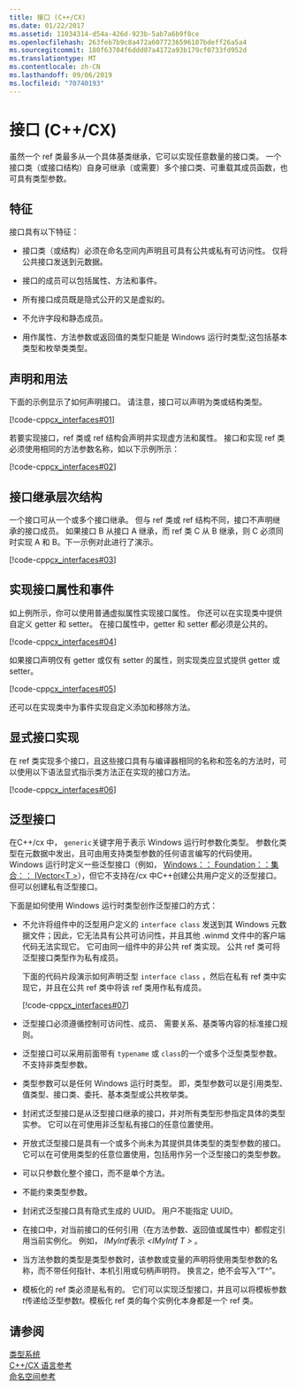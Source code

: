 ```yaml
---
title: 接口 (C++/CX)
ms.date: 01/22/2017
ms.assetid: 11034314-d54a-426d-923b-5ab7a6b9f8ce
ms.openlocfilehash: 263feb7b9c8a472a6077236596107bdeff26a5a4
ms.sourcegitcommit: 180f63704f6ddd07a4172a93b179cf0733fd952d
ms.translationtype: MT
ms.contentlocale: zh-CN
ms.lasthandoff: 09/06/2019
ms.locfileid: "70740193"
---
```

# <a name="interfaces-ccx"></a>接口 (C++/CX)

虽然一个 ref 类最多从一个具体基类继承，它可以实现任意数量的接口类。 一个接口类（或接口结构）自身可继承（或需要）多个接口类、可重载其成员函数，也可具有类型参数。

## <a name="characteristics"></a>特征

接口具有以下特征：

- 接口类（或结构）必须在命名空间内声明且可具有公共或私有可访问性。 仅将公共接口发送到元数据。

- 接口的成员可以包括属性、方法和事件。

- 所有接口成员既是隐式公开的又是虚拟的。

- 不允许字段和静态成员。

- 用作属性、方法参数或返回值的类型只能是 Windows 运行时类型;这包括基本类型和枚举类类型。

## <a name="declaration-and-usage"></a>声明和用法

下面的示例显示了如何声明接口。 请注意，接口可以声明为类或结构类型。

[!code-cpp[cx_interfaces#01](../cppcx/codesnippet/CPP/interfacestest/class1.h#01)]

若要实现接口，ref 类或 ref 结构会声明并实现虚方法和属性。 接口和实现 ref 类必须使用相同的方法参数名称，如以下示例所示：

[!code-cpp[cx_interfaces#02](../cppcx/codesnippet/CPP/interfacestest/class1.h#02)]

## <a name="interface-inheritance-hierarchies"></a>接口继承层次结构

一个接口可从一个或多个接口继承。 但与 ref 类或 ref 结构不同，接口不声明继承的接口成员。 如果接口 B 从接口 A 继承，而 ref 类 C 从 B 继承，则 C 必须同时实现 A 和 B。下一示例对此进行了演示。

[!code-cpp[cx_interfaces#03](../cppcx/codesnippet/CPP/interfacestest/class1.h#03)]

## <a name="implementing-interface-properties-and-events"></a>实现接口属性和事件

如上例所示，你可以使用普通虚拟属性实现接口属性。 你还可以在实现类中提供自定义 getter 和 setter。  在接口属性中，getter 和 setter 都必须是公共的。

[!code-cpp[cx_interfaces#04](../cppcx/codesnippet/CPP/interfacestest/class1.h#04)]

如果接口声明仅有 getter 或仅有 setter 的属性，则实现类应显式提供 getter 或 setter。

[!code-cpp[cx_interfaces#05](../cppcx/codesnippet/CPP/interfacestest/class1.h#05)]

还可以在实现类中为事件实现自定义添加和移除方法。

## <a name="explicit-interface-implementation"></a>显式接口实现

在 ref 类实现多个接口，且这些接口具有与编译器相同的名称和签名的方法时，可以使用以下语法显式指示类方法正在实现的接口方法。

[!code-cpp[cx_interfaces#06](../cppcx/codesnippet/CPP/interfacestest/class1.h#06)]

## <a name="generic-interfaces"></a>泛型接口

在C++/cx 中， `generic`关键字用于表示 Windows 运行时参数化类型。 参数化类型在元数据中发出，且可由用支持类型参数的任何语言编写的代码使用。 Windows 运行时定义一些泛型接口（例如， [Windows：： Foundation：：集合：： IVector\<T >](Windows::Foundation::Collections::IVector)），但它不支持在/cx 中C++创建公共用户定义的泛型接口。 但可以创建私有泛型接口。

下面是如何使用 Windows 运行时类型创作泛型接口的方式：

- 不允许将组件中的泛型用户定义的 `interface class` 发送到其 Windows 元数据文件；因此，它无法具有公共可访问性，并且其他 .winmd 文件中的客户端代码无法实现它。 它可由同一组件中的非公共 ref 类实现。 公共 ref 类可将泛型接口类型作为私有成员。

   下面的代码片段演示如何声明泛型 `interface class` ，然后在私有 ref 类中实现它，并且在公共 ref 类中将该 ref 类用作私有成员。

   [!code-cpp[cx_interfaces#07](../cppcx/codesnippet/CPP/interfacestest/class1.h#07)]

- 泛型接口必须遵循控制可访问性、成员、 需要关系、基类等内容的标准接口规则。

- 泛型接口可以采用前面带有 `typename` 或 `class`的一个或多个泛型类型参数。 不支持非类型参数。

- 类型参数可以是任何 Windows 运行时类型。 即，类型参数可以是引用类型、值类型、接口类、委托、基本类型或公共枚举类。

- 封闭式泛型接口是从泛型接口继承的接口，并对所有类型形参指定具体的类型实参。 它可以在可使用非泛型私有接口的任意位置使用。

- 开放式泛型接口是具有一个或多个尚未为其提供具体类型的类型参数的接口。 它可以在可使用类型的任意位置使用，包括用作另一个泛型接口的类型参数。

- 可以只参数化整个接口，而不是单个方法。

- 不能约束类型参数。

- 封闭式泛型接口具有隐式生成的 UUID。 用户不能指定 UUID。

- 在接口中，对当前接口的任何引用（在方法参数、返回值或属性中）都假定引用当前实例化。 例如， *IMyIntf*表示 *\<IMyIntf T >* 。

- 当方法参数的类型是类型参数时，该参数或变量的声明将使用类型参数的名称，而不带任何指针、本机引用或句柄声明符。 换言之，绝不会写入“T^”。

- 模板化的 ref 类必须是私有的。 它们可以实现泛型接口，并且可以将模板参数*t*传递给泛型参数*t*。模板化 ref 类的每个实例化本身都是一个 ref 类。

## <a name="see-also"></a>请参阅

[类型系统](../cppcx/type-system-c-cx.md)<br/>
[C++/CX 语言参考](../cppcx/visual-c-language-reference-c-cx.md)<br/>
[命名空间参考](../cppcx/namespaces-reference-c-cx.md)
